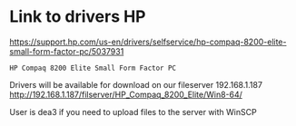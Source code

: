 # Link to drivers HP

https://support.hp.com/us-en/drivers/selfservice/hp-compaq-8200-elite-small-form-factor-pc/5037931

```
HP Compaq 8200 Elite Small Form Factor PC
```


Drivers will be available for download on our fileserver 192.168.1.187
http://192.168.1.187/filserver/HP_Compaq_8200_Elite/Win8-64/


User is dea3 if you need to upload files to the server with WinSCP
